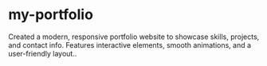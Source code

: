 # my-portfolio
Created a modern, responsive portfolio website to showcase skills, projects, and contact info. Features interactive elements, smooth animations, and a user-friendly layout..
